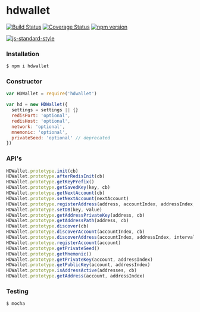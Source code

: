 # hdwallet
[![Build Status](https://travis-ci.org/Colu-platform/hdwallet.svg?branch=master)](https://travis-ci.org/Colu-platform/hdwallet) [![Coverage Status](https://coveralls.io/repos/github/Colu-platform/hdwallet/badge.svg?branch=master)](https://coveralls.io/github/Colu-platform/hdwallet?branch=master) [![npm version](https://badge.fury.io/js/hdwallet.svg)](http://badge.fury.io/js/hdwallet)

[![js-standard-style](https://cdn.rawgit.com/feross/standard/master/badge.svg)](https://github.com/feross/standard)

### Installation

```sh
$ npm i hdwallet
```

### Constructor

```js
var HDWallet = require('hdwallet')

var hd = new HDWallet({
  settings = settings || {}
  redisPort: 'optional',
  redisHost: 'optional',
  network: 'optional',
  mnemonic: 'optional',
  privateSeed: 'optional' // deprecated
})
```

### API's

```js
HDWallet.prototype.init(cb)
HDWallet.prototype.afterRedisInit(cb)
HDWallet.prototype.getKeyPrefix()
HDWallet.prototype.getSavedKey(key, cb)
HDWallet.prototype.getNextAccount(cb)
HDWallet.prototype.setNextAccount(nextAccount)
HDWallet.prototype.registerAddress(address, accountIndex, addressIndex, change)
HDWallet.prototype.setDB(key, value)
HDWallet.prototype.getAddressPrivateKey(address, cb)
HDWallet.prototype.getAddressPath(address, cb)
HDWallet.prototype.discover(cb)
HDWallet.prototype.discoverAccount(accountIndex, cb)
HDWallet.prototype.discoverAddress(accountIndex, addressIndex, interval, cb)
HDWallet.prototype.registerAccount(account)
HDWallet.prototype.getPrivateSeed()
HDWallet.prototype.getMnemonic()
HDWallet.prototype.getPrivateKey(account, addressIndex)
HDWallet.prototype.getPublicKey(account, addressIndex)
HDWallet.prototype.isAddressActive(addresses, cb)
HDWallet.prototype.getAddress(account, addressIndex)
```

### Testing

```sh
$ mocha
```
